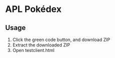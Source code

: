 APL Pokédex
========================================================================


Usage
------------------------------------------------------------------------

1. Click the green code button, and download ZIP
2. Extract the downloaded ZIP
3. Open testclient.html
